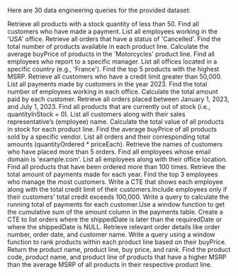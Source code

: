 Here are 30  data engineering queries for the provided dataset:


Retrieve all products with a stock quantity of less than 50.
Find all customers who have made a payment.
List all employees working in the 'USA' office.
Retrieve all orders that have a status of 'Cancelled'.
Find the total number of products available in each product line.
Calculate the average buyPrice of products in the 'Motorcycles' product line.
Find all employees who report to a specific manager.
List all offices located in a specific country (e.g., 'France').
Find the top 5 products with the highest MSRP.
Retrieve all customers who have a credit limit greater than 50,000.
List all payments made by customers in the year 2023.
Find the total number of employees working in each office.
Calculate the total amount paid by each customer.
Retrieve all orders placed between January 1, 2023, and July 1, 2023.
Find all products that are currently out of stock (i.e., quantityInStock = 0).
List all customers along with their sales representative’s (employee) name.
Calculate the total value of all products in stock for each product line.
Find the average buyPrice of all products sold by a specific vendor.
List all orders and their corresponding total amounts (quantityOrdered * priceEach).
Retrieve the names of customers who have placed more than 5 orders.
Find all employees whose email domain is 'example.com'.
List all employees along with their office location.
Find all products that have been ordered more than 100 times.
Retrieve the total amount of payments made for each year.
Find the top 3 employees who manage the most customers.
Write a CTE that shows each employee along with the total credit limit of their customers.Include employees only if their customers' total credit exceeds 100,000.
Write a query to calculate the running total of payments for each customer.Use a window function to get the cumulative sum of the amount column in the payments table.
Create a CTE to list orders where the shippedDate is later than the requiredDate or where the shippedDate is NULL. Retrieve relevant order details like order number, order date, and customer name.
Write a query using a window function to rank products within each product line based on their buyPrice. Return the product name, product line, buy price, and rank.
Find the product code, product name, and product line of products that have a higher MSRP than the average MSRP of all products in their respective product line.
